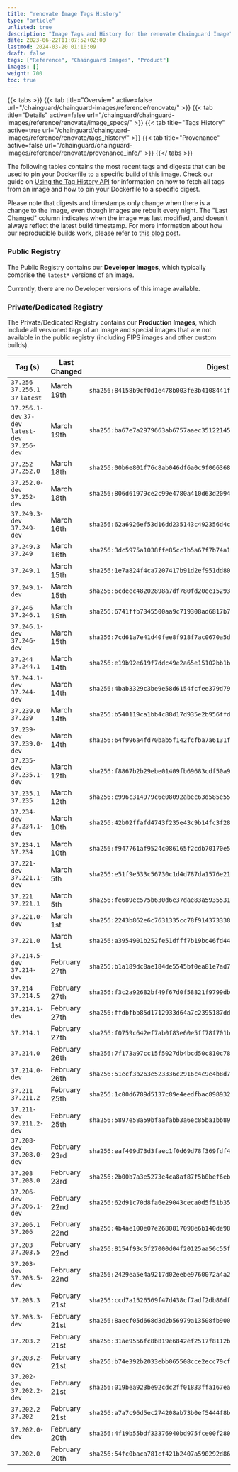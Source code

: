 ```yaml
---
title: "renovate Image Tags History"
type: "article"
unlisted: true
description: "Image Tags and History for the renovate Chainguard Image"
date: 2023-06-22T11:07:52+02:00
lastmod: 2024-03-20 01:10:09
draft: false
tags: ["Reference", "Chainguard Images", "Product"]
images: []
weight: 700
toc: true
---
```


{{< tabs >}}
{{< tab title="Overview" active=false url="/chainguard/chainguard-images/reference/renovate/" >}}
{{< tab title="Details" active=false url="/chainguard/chainguard-images/reference/renovate/image_specs/" >}}
{{< tab title="Tags History" active=true url="/chainguard/chainguard-images/reference/renovate/tags_history/" >}}
{{< tab title="Provenance" active=false url="/chainguard/chainguard-images/reference/renovate/provenance_info/" >}}
{{</ tabs >}}

The following tables contains the most recent tags and digests that can be used to pin your Dockerfile to a specific build of this image. Check our guide on [Using the Tag History API](/chainguard/chainguard-images/using-the-tag-history-api/) for information on how to fetch all tags from an image and how to pin your Dockerfile to a specific digest.

Please note that digests and timestamps only change when there is a change to the image, even though images are rebuilt every night. The "Last Changed" column indicates when the image was last modified, and doesn't always reflect the latest build timestamp. For more information about how our reproducible builds work, please refer to [this blog post](https://www.chainguard.dev/unchained/reproducing-chainguards-reproducible-image-builds).

### Public Registry
The Public Registry contains our **Developer Images**, which typically comprise the `latest*` versions of an image.

Currently, there are no Developer versions of this image available.

### Private/Dedicated Registry
The Private/Dedicated Registry contains our **Production Images**, which include all versioned tags of an image and special images that are not available in the public registry (including FIPS images and other custom builds).

| Tag (s)                                            | Last Changed  | Digest                                                                    |
|----------------------------------------------------|---------------|---------------------------------------------------------------------------|
|  `37.256` `37.256.1` `37` `latest`                 | March 19th    | `sha256:84158b9cf0d1e478b003fe3b4108441f91767cf07fce4e2b7927d28fd626fb9e` |
|  `37.256.1-dev` `37-dev` `latest-dev` `37.256-dev` | March 19th    | `sha256:ba67e7a2979663ab6757aaec35122145d5b0cf15402d38153191c34fbe133d1c` |
|  `37.252` `37.252.0`                               | March 18th    | `sha256:00b6e801f76c8ab046df6a0c9f066368377d476fbed29c0a80462016db0c2614` |
|  `37.252.0-dev` `37.252-dev`                       | March 18th    | `sha256:806d61979ce2c99e4780a410d63d209403f44161eb096f412e3bb2cb2f4d3810` |
|  `37.249.3-dev` `37.249-dev`                       | March 16th    | `sha256:62a6926ef53d16dd235143c492356d4c4bc91b6f230dbea12a9d064338439316` |
|  `37.249.3` `37.249`                               | March 16th    | `sha256:3dc5975a1038ffe85cc1b5a67f7b74a197d87f911f4caffd46750a5a2f17c8b2` |
|  `37.249.1`                                        | March 15th    | `sha256:1e7a824f4ca7207417b91d2ef951dd80bdf12f3b496770eae5c6334f1c60ede0` |
|  `37.249.1-dev`                                    | March 15th    | `sha256:6cdeec48202898a7df780fd20ee15293ba32c237dd6a2e3a1341c1ed3ae602d2` |
|  `37.246` `37.246.1`                               | March 15th    | `sha256:6741ffb7345500aa9c719308ad6817b762b5257c82cdc8805e3c94791aefe0d9` |
|  `37.246.1-dev` `37.246-dev`                       | March 15th    | `sha256:7cd61a7e41d40fee8f918f7ac0670a5d06fd2fa031f198c1e5bbe6881fe8e9ad` |
|  `37.244` `37.244.1`                               | March 14th    | `sha256:e19b92e619f7ddc49e2a65e15102bb1bac6712e1eca26d2df4584a72c29e58f5` |
|  `37.244.1-dev` `37.244-dev`                       | March 14th    | `sha256:4bab3329c3be9e58d6154fcfee379d7907d78cde3c9ee9256f3bc38d77977e6f` |
|  `37.239.0` `37.239`                               | March 14th    | `sha256:b540119ca1bb4c88d17d935e2b956ffd116b6417c3f73c5fc4104d09b77c9c6b` |
|  `37.239-dev` `37.239.0-dev`                       | March 14th    | `sha256:64f996a4fd70bab5f142fcfba7a6131f7032c91571227c20c0d1a31f92b249f2` |
|  `37.235-dev` `37.235.1-dev`                       | March 12th    | `sha256:f8867b2b29ebe01409fb69683cdf50a9bad04dbbfa0a5888eb540710565bf03f` |
|  `37.235.1` `37.235`                               | March 12th    | `sha256:c996c314979c6e08092abec63d585e5504d9a3de3d294098d44e4dc08370c474` |
|  `37.234-dev` `37.234.1-dev`                       | March 10th    | `sha256:42b02ffafd4743f235e43c9b14fc3f28659bc09bd50d35c7e65ceca3ddc0949f` |
|  `37.234.1` `37.234`                               | March 10th    | `sha256:f947761af9524c086165f2cdb70170e5b03fdc25b0fc05ac8419c05cacf9c640` |
|  `37.221-dev` `37.221.1-dev`                       | March 5th     | `sha256:e51f9e533c56730c1d4d787da1576e2100324cdedb1e078acf26e7f1e6ddab24` |
|  `37.221` `37.221.1`                               | March 5th     | `sha256:fe689ec575b630d6e37dae83a5935531fe4610eced926e26dd24d781d6c4238a` |
|  `37.221.0-dev`                                    | March 1st     | `sha256:2243b862e6c7631335cc78f9143733386cc39d73473afd975ea2f4e5f07a4736` |
|  `37.221.0`                                        | March 1st     | `sha256:a3954901b252fe51dfff7b19bc46fd44f14813830853bb3c39378539e465ea97` |
|  `37.214.5-dev` `37.214-dev`                       | February 27th | `sha256:b1a189dc8ae184de5545bf0ea81e7ad786253065fe85fe285e2b47e2362d48d4` |
|  `37.214` `37.214.5`                               | February 27th | `sha256:f3c2a92682bf49f67d0f58821f9799db5305605f5b201cecc6e9f2055b112348` |
|  `37.214.1-dev`                                    | February 27th | `sha256:ffdbfbb85d1712933d64a7c2395187dd212e509ed7e9c6f5893a0a0e598b85ec` |
|  `37.214.1`                                        | February 27th | `sha256:f0759c642ef7ab0f83e60e5ff78f701b5c0ee8a024627fa7a899dd196f8389d2` |
|  `37.214.0`                                        | February 26th | `sha256:7f173a97cc15f5027db4bcd50c810c78ab286fb6ed676d092dcf26f7e1884b07` |
|  `37.214.0-dev`                                    | February 26th | `sha256:51ecf3b263e523336c2916c4c9e4b8d7297aae2ecfef82dc068c01cd34a10221` |
|  `37.211` `37.211.2`                               | February 25th | `sha256:1c00d6789d5137c89e4eedfbac8989323acffce986d85cda15d2942126d44fbe` |
|  `37.211-dev` `37.211.2-dev`                       | February 25th | `sha256:5897e58a59bfaafabb3a6ec85ba1bb895c873b87d08b6693f236a89a9bdb2edb` |
|  `37.208-dev` `37.208.0-dev`                       | February 23rd | `sha256:eaf409d73d3faec1f0d69d78f369fdf41c6c30641e58aa0dbf5ab9ed6e19abd7` |
|  `37.208` `37.208.0`                               | February 23rd | `sha256:2b00b7a3e5273e4ca8af87f5b0bef6ebc3d72eae989ba486d93132944612ea08` |
|  `37.206-dev` `37.206.1-dev`                       | February 22nd | `sha256:62d91c70d8fa6e29043ceca0d5f51b359768e28f77435fafe3b2d5708b292ce1` |
|  `37.206.1` `37.206`                               | February 22nd | `sha256:4b4ae100e07e2680817098e6b140de9839f62a4cb8e8dedc570d639da9c5bc4a` |
|  `37.203` `37.203.5`                               | February 22nd | `sha256:8154f93c5f27000d04f20125aa56c55f9da922918a781bbe8c88560ad0438f0f` |
|  `37.203-dev` `37.203.5-dev`                       | February 22nd | `sha256:2429ea5e4a9217d02eebe9760072a4a29c4e55877427d540c88b74249c208dea` |
|  `37.203.3`                                        | February 21st | `sha256:ccd7a1526569f47d438cf7adf2db86dfaddf78362a61e58f7f275e641bff5715` |
|  `37.203.3-dev`                                    | February 21st | `sha256:8aecf05d668d3d2b56979a13508fb900c6483cf3fe9ad4a9ce26d034260b6285` |
|  `37.203.2`                                        | February 21st | `sha256:31ae9556fc8b819e6842ef2517f8112beafde1253c334e9f77898183123b4289` |
|  `37.203.2-dev`                                    | February 21st | `sha256:b74e392b2033ebb065508cce2ecc79cf998cbba000371cf8dd7ad5ed464db814` |
|  `37.202-dev` `37.202.2-dev`                       | February 21st | `sha256:019bea923be92cdc2ff01833ffa167eafbb6d57af686e1f12c32d6819ea73c61` |
|  `37.202.2` `37.202`                               | February 21st | `sha256:a7a7c96d5ec274208ab73b0ef5444f8b676e81b3fdce75b124e3de55b46d12e4` |
|  `37.202.0-dev`                                    | February 20th | `sha256:4f19b55bdf33376940bd975fce00f280f3fbc721b06a6b555f670e3243735e2c` |
|  `37.202.0`                                        | February 20th | `sha256:54fc0baca781cf421b2407a590292d86624d39e9ee92c8f1499df1fb158d1de8` |

